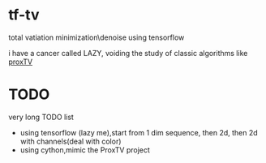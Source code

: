 # tf-tv
total vatiation minimization\denoise using tensorflow

i have a cancer called LAZY, voiding the study of classic algorithms like [proxTV](https://github.com/albarji/proxTV)
# TODO
very long TODO list
* using tensorflow (lazy me),start from 1 dim sequence, then 2d, then 2d with channels(deal with color)
* using cython,mimic the ProxTV project


